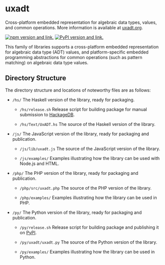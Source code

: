 # uxadt

Cross-platform embedded representation for algebraic data types, values, and common operations. More information is available at [uxadt.org](http://uxadt.org).

[![npm version and link.](https://badge.fury.io/js/uxadt.svg)](https://badge.fury.io/js/uxadt)
[![PyPI version and link.](https://badge.fury.io/py/UxADT.svg)](https://badge.fury.io/py/UxADT)

This family of libraries supports a cross-platform embedded representation for algebraic data type (ADT) values, and platform-specific embedded programming abstractions for common operations (such as pattern matching) on algebraic data type values.

## Directory Structure

The directory structure and locations of noteworthy files are as follows:

* `/hs/`
  The Haskell version of the library, ready for packaging.

  - `/hs/release.sh`
  Release script for building package for manual submission to [HackageDB](http://hackage.haskell.org/).

  - `/hs/Text/UxADT.hs`
  The source of the Haskell version of the library.

* `/js/`
  The JavaScript version of the library, ready for packaging and publication.

  - `/js/lib/uxadt.js`
  The source of the JavaScript version of the library.

  - `/js/examples/`
  Examples illustrating how the library can be used with Node.js and HTML.

* `/php/`
  The PHP version of the library, ready for packaging and publication.

  - `/php/src/uxadt.php`
  The source of the PHP version of the library.

  - `/php/examples/`
  Examples illustrating how the library can be used in PHP.

* `/py/`
  The Python version of the library, ready for packaging and publication.

  - `/py/release.sh`
  Release script for building package and publishing it on [PyPI](https://pypi.python.org/).

  - `/py/uxadt/uxadt.py`
  The source of the Python version of the library.

  - `/py/examples/`
  Examples illustrating how the library can be used in Python.
